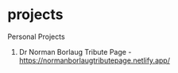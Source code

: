 # projects
Personal Projects

1. Dr Norman Borlaug Tribute Page - https://normanborlaugtributepage.netlify.app/
